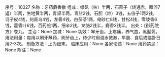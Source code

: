 序号：10327
名称：牙药麝香散
组成：绿矾（枯）半两，石燕子（烧通赤，醋淬7返）半两，生地黄半两，青黛半两，青盐2钱，石胆（炒）3钱，五倍子1两2钱，诃子皮4钱，何首乌4钱，龙骨4钱，白茯苓1两，缩砂仁8钱，甘松4钱，零陵香6钱，藿香叶6钱，百药煎1两，细辛2钱，龙脑2钱半，麝香2钱半。
出处：《御药院方》卷九。
主治：None
加减：None
功效：牢牙齿，止疼痛，养气血，黑髭鬓。
用法用量：每用以刷牙蘸药，刷牙齿上，待少时用温水微漱，早晨、食后或临卧日用2-3次。
制备方法：上为细末。
临床应用：None
各家论述：None
用药禁忌：None
附注：None
